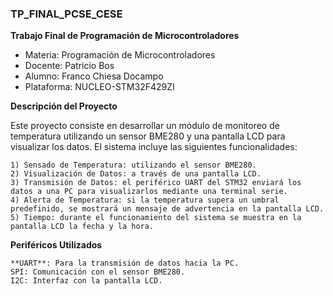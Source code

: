 ### TP_FINAL_PCSE_CESE

**Trabajo Final de Programación de Microcontroladores**

- Materia: Programación de Microcontroladores
- Docente: Patricio Bos
- Alumno: Franco Chiesa Docampo
- Plataforma: NUCLEO-STM32F429ZI

**Descripción del Proyecto**

Este proyecto consiste en desarrollar un módulo de monitoreo de temperatura utilizando un sensor BME280 y una pantalla LCD para visualizar los datos. El sistema incluye las siguientes funcionalidades:

    1) Sensado de Temperatura: utilizando el sensor BME280.
    2) Visualización de Datos: a través de una pantalla LCD.
    3) Transmisión de Datos: el periférico UART del STM32 enviará los datos a una PC para visualizarlos mediante una terminal serie.
    4) Alerta de Temperatura: si la temperatura supera un umbral predefinido, se mostrará un mensaje de advertencia en la pantalla LCD.
    5) Tiempo: durante el funcionamiento del sistema se muestra en la pantalla LCD la fecha y la hora.

**Periféricos Utilizados**

    **UART**: Para la transmisión de datos hacia la PC.
    SPI: Comunicación con el sensor BME280.
    I2C: Interfaz con la pantalla LCD.